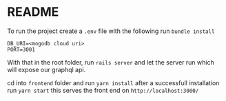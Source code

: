 # README

To run the project create a `.env` file with the following
run `bundle install`

```
DB_URI=<mogodb cloud uri>
PORT=3001
```

With that in the root folder, run `rails server` and let the server run which will expose our graphql api.

cd into `frontend` folder and run `yarn install`
after a successfull installation run `yarn start`
this serves the front end on `http://localhost:3000/`
